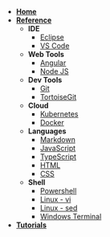 - [**Home**](/#home)
- [**Reference**](/reference/)
  - **IDE**
    - [Eclipse](eclipse)
    - [VS Code](vscode)
  - **Web Tools**
    - [Angular](angular)
    - [Node JS](nodejs)
  - **Dev Tools**
    - [Git](git)
    - [TortoiseGit](tortoisegit)
  - **Cloud**
    - [Kubernetes](kubernetes)
    - [Docker](docker)
  - **Languages**
    - [Markdown](markdown)
    - [JavaScript](javascript)
    - [TypeScript](typescript)
    - [HTML](html)
    - [CSS](css)
  - **Shell**
    - [Powershell](powershell)
    - [Linux - vi](linux-vi)
    - [Linux - sed](linux-sed)
    - [Windows Terminal](windows-terminal)
- [**Tutorials**](/tutorials/)
